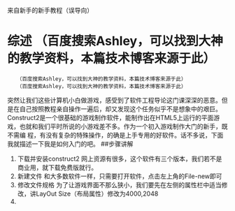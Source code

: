 来自新手的新手教程（误导向）
# 综述  （百度搜索Ashley，可以找到大神的教学资料，本篇技术博客来源于此）
       （百度搜索Ashley，可以找到大神的教学资料，本篇技术博客来源于此）
       （百度搜索Ashley，可以找到大神的教学资料，本篇技术博客来源于此）
  突然让我们这些计算机小白做游戏，感受到了软件工程导论这门课深深的恶意。但是在自己按照教程亲自操作一遍后，却又发现这个任务似乎不是想象中的艰巨。 
Construct2是一个很基础的游戏制作软件，能制作出在HTML5上运行的平面游戏，也就和我们平时所说的小游戏差不多。作为一个初入游戏制作大门的新手，既不需编
程，有没有复杂的特殊操作，的确是上手专用的好软件。话不多说，下面我就描述一下我是如何入门的吧。
##步骤讲解
1. 下载并安装construct2  网上资源有很多，这个软件有三个版本，我们若不是商业用，就下载免费版就行。
2. 新建文件  和大多数软件一样，只需要打开软件，点击左上角的File-new即可
3. 修改文件规格  为了让游戏界面不那么狭小，我们要先在左侧的属性栏中适当修改，讲LayOut Size（布局属性）修改为4000,2048
4. 
